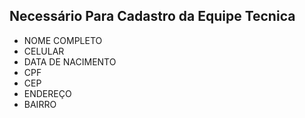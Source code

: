 ## Necessário Para Cadastro da Equipe Tecnica

* NOME COMPLETO
* CELULAR
* DATA DE NACIMENTO
* CPF 
* CEP 
* ENDEREÇO 
* BAIRRO